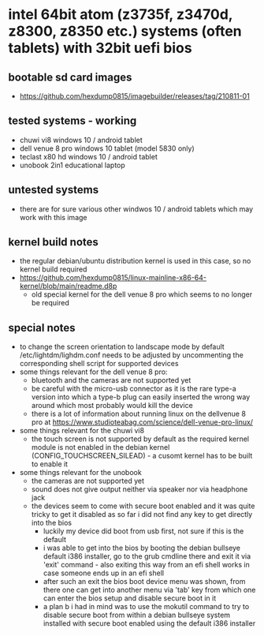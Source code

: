 # intel 64bit atom (z3735f, z3470d, z8300, z8350 etc.) systems (often tablets) with 32bit uefi bios

## bootable sd card images

- https://github.com/hexdump0815/imagebuilder/releases/tag/210811-01

## tested systems - working

- chuwi vi8 windows 10 / android tablet
- dell venue 8 pro windows 10 tablet (model 5830 only)
- teclast x80 hd windows 10 / android tablet
- unobook 2in1 educational laptop

## untested systems

- there are for sure various other windwos 10 / android tablets which may work with this image

## kernel build notes

- the regular debian/ubuntu distribution kernel is used in this case, so no kernel build required
- https://github.com/hexdump0815/linux-mainline-x86-64-kernel/blob/main/readme.d8p
  - old special kernel for the dell venue 8 pro which seems to no longer be required

## special notes

- to change the screen orientation to landscape mode by default /etc/lightdm/lighdm.conf needs to be adjusted by uncommenting the corresponding shell script for supported devices
- some things relevant for the dell venue 8 pro:
  - bluetooth and the cameras are not supported yet
  - be careful with the micro-usb connector as it is the rare type-a version into which a type-b plug can easily inserted the wrong way around which most probably would kill the device
  - there is a lot of information about running linux on the dellvenue 8 pro at https://www.studioteabag.com/science/dell-venue-pro-linux/
- some things relevant for the chuwi vi8
  - the touch screen is not supported by default as the required kernel module is not enabled in the debian kernel (CONFIG_TOUCHSCREEN_SILEAD) - a cusomt kernel has to be built to enable it
- some things relevant for the unobook
  - the cameras are not supported yet
  - sound does not give output neither via speaker nor via headphone jack
  - the devices seem to come with secure boot enabled and it was quite tricky to get it disabled as so far i did not find any key to get directly into the bios
    - luckily my device did boot from usb first, not sure if this is the default
    - i was able to get into the bios by booting the debian bullseye default i386 installer, go to the grub cmdline there and exit it via 'exit' command - also exiting this way from an efi shell works in case someone ends up in an efi shell
    - after such an exit the bios boot device menu was shown, from there one can get into another menu via 'tab' key from which one can enter the bios setup and disable secure boot in it
    - a plan b i had in mind was to use the mokutil command to try to disable secure boot from within a debian bullseye system installed with secure boot enabled using the default i386 installer

